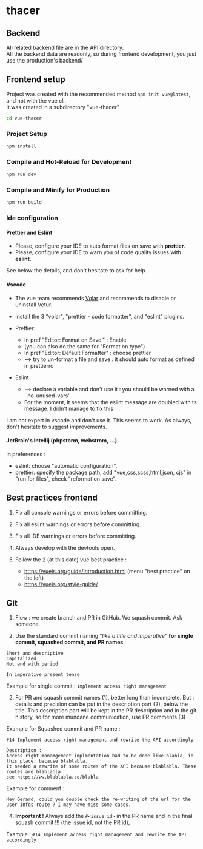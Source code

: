 # thacer

## Backend

All related backend file are in the API directory.  
All the backend data are readonly, so during frontend development, you just use
the production's backend/

## Frontend setup

Project was created with the recommended method  `npm init vue@latest`, and not
with the vue cli.  
It was created in a subdirectory "vue-thacer"

```sh
cd vue-thacer
```

### Project Setup

```sh
npm install
```

### Compile and Hot-Reload for Development

```sh
npm run dev
```

### Compile and Minify for Production

```sh
npm run build
```

### Ide configuration

#### Prettier and Eslint

- Please, configure your IDE to auto format files on save with **prettier**.
- Please, configure your IDE to warn you of code quality issues with **eslint**.

See below the details, and don't hesitate to ask for help.

#### Vscode

- The vue team
  recommends [Volar](https://marketplace.visualstudio.com/items?itemName=Vue.volar)
  and recommends to disable or uninstall Vetur.
- Install the 3 "volar", "prettier - code formatter", and "eslint" plugins.

- Prettier:
    - In pref "Editor: Format on Save." : Enable
    - (you can also do the same for "Format on type")
    - In pref "Editor: Default Formatter" : choose prettier
    - --> try to un-format a file and save : it should auto format as defined in
      prettierrc

- Eslint
    - --> declare a variable and don't use it : you should be warned with a '
      no-unused-vars'
    - For the moment, it seems that the eslint message are doubled with ts
      message. I
      didn't manage to fix this

I am not expert in vscode and don't use it. This seems to work. As always, don't
hesitate to suggest
improvements.

#### JetBrain's Intellij (phpstorm, webstrom, ...)

in preferences :

- eslint: choose "automatic configuration".
- prettier: specify the package path, add "vue,css,scss,html,json, cjs" in "run
  for files", check "reformat on save".

## Best practices frontend

1. Fix all console warnings or errors before committing.

1. Fix all eslint warnings or errors before committing.

1. Fix all IDE warnings or errors before committing.

1. Always develop with the devtools open.

1. Follow the 2 (at this date) vue best practice :
    - https://vuejs.org/guide/introduction.html (menu "best practice" on the
      left)
    - https://vuejs.org/style-guide/

## Git

1. Flow : we create branch and PR in GitHub. We squash commit. Ask someone.

1. Use the standard commit naming "_like a title and imperative_" **for single
   commit,
   squashed commit, and PR names**.

```
Short and descriptive
Capitalized
Not end with period

In imperative present tense
```

Example for single commit : `Implement access right management`

2. For PR and squash commit names (1), better long than incomplete. But :
   details
   and precision can be put in the description part (2), below the title. This
   description part will be kept in the PR description and in the git history,
   so for more mundane
   communication, use PR comments (3)

Example for Squashed commit and PR name :

```
#14 Implement access right management and rewrite the API accordingly

Description :
Access right manamgement implmentation had to be done like blabla, in this place, because blablabla. 
It needed a rewrite of some routes of the API because blablabla. These routes are blablabla.
see https://ww.blablabla.co/blabla
```

Example for comment :

```
Hey Gerard, could you double check the re-writing of the url for the user infos route ? I may have miss some cases.
```

4. **Important !** Always add the `#<issue id>` in the PR name and in the final
   squash commit !!! (the issue id, not the PR id),

Example : `#14 Implement access right management and rewrite the API accordingly`
